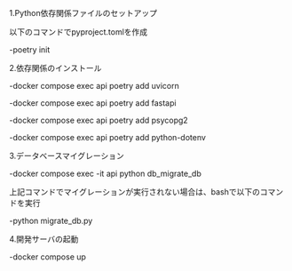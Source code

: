 1.Python依存関係ファイルのセットアップ
 
 以下のコマンドでpyproject.tomlを作成

-poetry init

2.依存関係のインストール

-docker compose exec api poetry add uvicorn

-docker compose exec api poetry add fastapi

-docker compose exec api poetry add psycopg2

-docker compose exec api poetry add python-dotenv

3.データベースマイグレーション

-docker compose exec -it api python db_migrate_db

上記コマンドでマイグレーションが実行されない場合は、bashで以下のコマンドを実行

-python migrate_db.py

4.開発サーバの起動

-docker compose up




